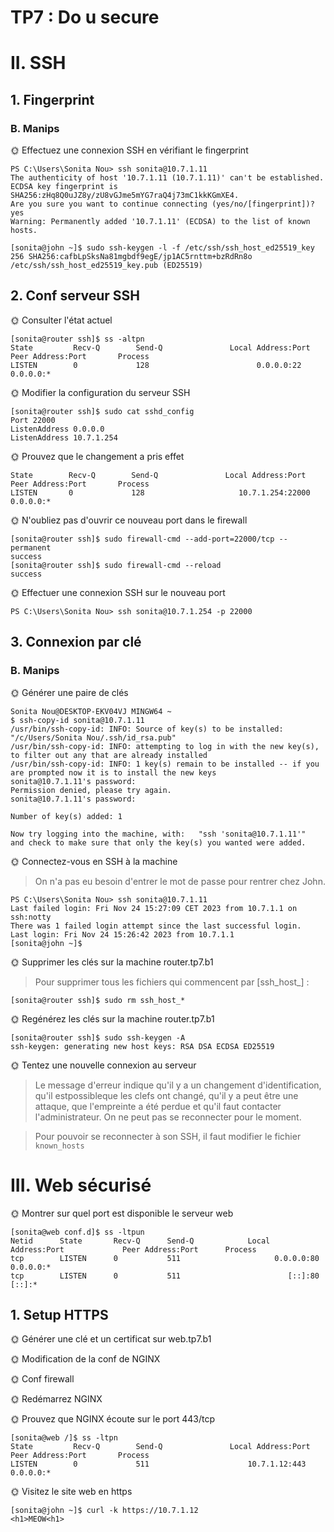 # TP7 : Do u secure

# II. SSH
## 1. Fingerprint
### B. Manips

🌞 Effectuez une connexion SSH en vérifiant le fingerprint
```
PS C:\Users\Sonita Nou> ssh sonita@10.7.1.11
The authenticity of host '10.7.1.11 (10.7.1.11)' can't be established.
ECDSA key fingerprint is SHA256:zHq8Q0uJZ8y/zU8vGJme5mYG7raQ4j73mC1kkKGmXE4.
Are you sure you want to continue connecting (yes/no/[fingerprint])? yes
Warning: Permanently added '10.7.1.11' (ECDSA) to the list of known hosts.
```

```
[sonita@john ~]$ sudo ssh-keygen -l -f /etc/ssh/ssh_host_ed25519_key
256 SHA256:cafbLpSksNa81mgbdf9egE/jp1AC5rnttm+bzRdRn8o /etc/ssh/ssh_host_ed25519_key.pub (ED25519)
```

## 2. Conf serveur SSH
🌞 Consulter l'état actuel
```
[sonita@router ssh]$ ss -altpn
State         Recv-Q        Send-Q               Local Address:Port               Peer Address:Port       Process
LISTEN        0             128                        0.0.0.0:22                      0.0.0.0:*
```

🌞 Modifier la configuration du serveur SSH
```
[sonita@router ssh]$ sudo cat sshd_config
Port 22000
ListenAddress 0.0.0.0
ListenAddress 10.7.1.254
```

🌞 Prouvez que le changement a pris effet
```
State        Recv-Q        Send-Q               Local Address:Port                Peer Address:Port       Process
LISTEN       0             128                     10.7.1.254:22000                    0.0.0.0:*
```

🌞 N'oubliez pas d'ouvrir ce nouveau port dans le firewall
```
[sonita@router ssh]$ sudo firewall-cmd --add-port=22000/tcp --permanent
success
[sonita@router ssh]$ sudo firewall-cmd --reload
success
```

🌞 Effectuer une connexion SSH sur le nouveau port
```
PS C:\Users\Sonita Nou> ssh sonita@10.7.1.254 -p 22000
```

## 3. Connexion par clé
### B. Manips
🌞 Générer une paire de clés
```
Sonita Nou@DESKTOP-EKV04VJ MINGW64 ~
$ ssh-copy-id sonita@10.7.1.11
/usr/bin/ssh-copy-id: INFO: Source of key(s) to be installed: "/c/Users/Sonita Nou/.ssh/id_rsa.pub"
/usr/bin/ssh-copy-id: INFO: attempting to log in with the new key(s), to filter out any that are already installed
/usr/bin/ssh-copy-id: INFO: 1 key(s) remain to be installed -- if you are prompted now it is to install the new keys
sonita@10.7.1.11's password:
Permission denied, please try again.
sonita@10.7.1.11's password:

Number of key(s) added: 1

Now try logging into the machine, with:   "ssh 'sonita@10.7.1.11'"
and check to make sure that only the key(s) you wanted were added.
```

🌞 Connectez-vous en SSH à la machine
> On n'a pas eu besoin d'entrer le mot de passe pour rentrer chez John.
```
PS C:\Users\Sonita Nou> ssh sonita@10.7.1.11
Last failed login: Fri Nov 24 15:27:09 CET 2023 from 10.7.1.1 on ssh:notty
There was 1 failed login attempt since the last successful login.
Last login: Fri Nov 24 15:26:42 2023 from 10.7.1.1
[sonita@john ~]$

```

🌞 Supprimer les clés sur la machine router.tp7.b1
> Pour supprimer tous les fichiers qui commencent par [ssh_host_] :
```
[sonita@router ssh]$ sudo rm ssh_host_*
```

🌞 Regénérez les clés sur la machine router.tp7.b1
```
[sonita@router ssh]$ sudo ssh-keygen -A
ssh-keygen: generating new host keys: RSA DSA ECDSA ED25519
```

🌞 Tentez une nouvelle connexion au serveur
> Le message d'erreur indique qu'il y a un changement d'identification, qu'il estpossibleque les clefs ont changé, qu'il y a peut être une attaque, que l'empreinte a été perdue et qu'il faut contacter l'administrateur. On ne peut pas se reconnecter pour le moment.

> Pour pouvoir se reconnecter à son SSH, il faut modifier le fichier ```known_hosts```



# III. Web sécurisé

🌞 Montrer sur quel port est disponible le serveur web
```
[sonita@web conf.d]$ ss -ltpun
Netid      State       Recv-Q      Send-Q            Local Address:Port             Peer Address:Port      Process
tcp        LISTEN      0           511                     0.0.0.0:80                    0.0.0.0:*
tcp        LISTEN      0           511                        [::]:80                       [::]:*
```

## 1. Setup HTTPS
🌞 Générer une clé et un certificat sur web.tp7.b1

🌞 Modification de la conf de NGINX

🌞 Conf firewall

🌞 Redémarrez NGINX

🌞 Prouvez que NGINX écoute sur le port 443/tcp

```
[sonita@web /]$ ss -ltpn
State         Recv-Q        Send-Q               Local Address:Port               Peer Address:Port       Process
LISTEN        0             511                      10.7.1.12:443                     0.0.0.0:*
```

🌞 Visitez le site web en https
```
[sonita@john ~]$ curl -k https://10.7.1.12
<h1>MEOW<h1>
```